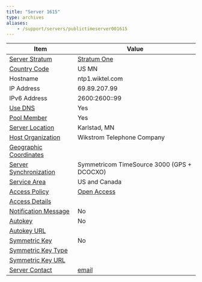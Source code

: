 ```yaml
---
title: "Server 1615"
type: archives
aliases:
    - /support/servers/publictimeserver001615
---
```


| Item | Value |
| ----- | ----- |
| [Server Stratum](/support/servers/serverstratum) | [Stratum One](/support/servers/stratumonetimeservers) |
| [Country Code](/support/servers/countrycode) | US MN |
| Hostname |  ntp1.wiktel.com |
| IP Address |  69.89.207.99 |
| IPv6 Address |  2600:2600::99 |
| [Use DNS](/support/servers/usedns) | Yes |
| [Pool Member](/support/servers/poolmember) | Yes |
| [Server Location](/support/servers/serverlocation) |  Karlstad, MN  |
| [Host Organization](/support/servers/hostorganization) |  Wikstrom Telephone Company |
| [ Geographic Coordinates](/support/servers/geographiccoordinates) | |
| [Server Synchronization](/support/servers/serversynchronization) |  Symmetricom TimeSource 3000 (GPS + DCOCXO) |
| [Service Area](/support/servers/servicearea) |  US and Canada  |
| [Access Policy](/support/servers/accesspolicy) | [Open Access](/support/servers/openaccess) |
| [Access Details](/support/servers/accessdetails) |  |
| [Notification Message](/support/servers/notificationmessage) | No |
| [Autokey](/support/servers/autokey) | No |
| [Autokey URL](/support/servers/autokeyurl) | |
| [Symmetric Key](/support/servers/symmetrickey) | No |
| [Symmetric Key Type](/support/servers/symmetrickeytype) | |
| [Symmetric Key URL](/support/servers/symmetrickeyurl) | |
| [Server Contact](/support/servers/servercontact) | [email](mailto:root@wiktel.com) |